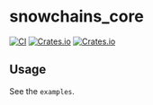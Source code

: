 # snowchains_core

[![CI](https://github.com/qryxip/snowchains/workflows/CI/badge.svg)](https://github.com/qryxip/snowchains/actions?workflow=CI)
[![Crates.io](https://img.shields.io/crates/v/snowchains_core.svg)](https://crates.io/crates/snowchains_core)
[![Crates.io](https://img.shields.io/crates/l/snowchains_core.svg)](https://crates.io/crates/snowchains_core)

## Usage

See the `examples`.
